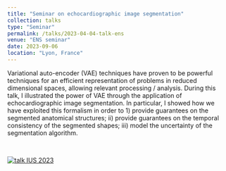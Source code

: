 ```yaml
---
title: "Seminar on echocardiographic image segmentation"
collection: talks
type: "Seminar"
permalink: /talks/2023-04-04-talk-ens
venue: "ENS seminar"
date: 2023-09-06
location: "Lyon, France"
---
```


Variational auto-encoder (VAE) techniques have proven to be powerful techniques for an efficient representation of problems in reduced dimensional spaces, allowing relevant processing / analysis. During this talk, I illustrated the power of VAE through the application of echocardiographic image segmentation. In particular, I showed how we have exploited this formalism in order to 1) provide guarantees on the segmented anatomical structures; ii) provide guarantees on the temporal consistency of the segmented shapes; iii) model the uncertainty of the segmentation algorithm.

<br>

[![talk IUS 2023](https://olivier-bernard-creatis.github.io//images//talk_ens_2023.png)](https://olivier-bernard-creatis.github.io//files//ens_bernard_2023.pdf)



